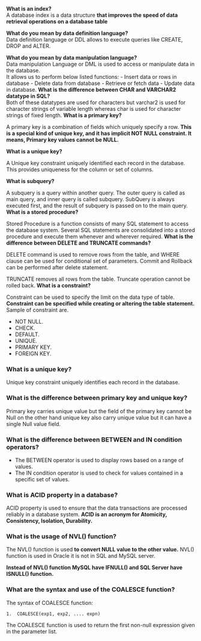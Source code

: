 

**What is an index?**  
A database index is a data structure **that improves the speed of data retrieval operations on a database table**

 **What do you mean by data definition language?**  
    Data definition language or DDL allows to execute queries like CREATE, DROP and ALTER.
    
  **What do you mean by data manipulation language?**  
    Data manipulation Language or DML is used to access or manipulate data in the database.  
    It allows us to perform below listed functions:
    -   Insert data or rows in database
    -   Delete data from database
    -   Retrieve or fetch data
    -   Update data in database.
**What is the difference between CHAR and VARCHAR2 datatype in SQL?**  
Both of these datatypes are used for characters but varchar2 is used for character strings of variable length whereas char is used for character strings of fixed length.
**What is a primary key?**

A primary key is a combination of fields which uniquely specify a row. **This is a special kind of unique key, and it has implicit NOT NULL constraint. It means, Primary key values cannot be NULL.**

**What is a unique key?**

A Unique key constraint uniquely identified each record in the database. This provides uniqueness for the column or set of columns.

**What is subquery?**

A subquery is a query within another query. The outer query is called as main query, and inner query is called subquery. SubQuery is always executed first, and the result of subquery is passed on to the main query.
**What is a stored procedure?**

Stored Procedure is a function consists of many SQL statement to access the database system. Several SQL statements are consolidated into a stored procedure and execute them whenever and wherever required.
**What is the difference between DELETE and TRUNCATE commands?**

DELETE command is used to remove rows from the table, and WHERE clause can be used for conditional set of parameters. Commit and Rollback can be performed after delete statement.

TRUNCATE removes all rows from the table. Truncate operation cannot be rolled back.
**What is a constraint?**

Constraint can be used to specify the limit on the data type of table. **Constraint can be specified while creating or altering the table statement.** Sample of constraint are.

-   NOT NULL.
-   CHECK.
-   DEFAULT.
-   UNIQUE.
-   PRIMARY KEY.
-   FOREIGN KEY.
### What is a unique key?

Unique key constraint uniquely identifies each record in the database. 

###  What is the difference between primary key and unique key?

Primary key carries unique value but the field of the primary key cannot be Null on the other hand unique key also carry unique value but it can have a single Null value field.


### What is the difference between BETWEEN and IN condition operators?

 - The BETWEEN operator is used to display rows based on a range of values. 
 - The IN condition operator is used to check for values contained in a
   specific set of values.

###  What is ACID property in a database?

ACID property is used to ensure that the data transactions are processed reliably in a database system.
**ACID is an acronym for Atomicity, Consistency, Isolation, Durability.**
###  What is the usage of NVL() function?

The NVL() function is used **to convert NULL value to the other value.** NVL() function is used in Oracle it is not in SQL and MySQL server.

**Instead of NVL() function MySQL have IFNULL() and SQL Server have ISNULL() function.**



### What are the syntax and use of the COALESCE function?

The syntax of COALESCE function:

    1.  COALESCE(exp1, exp2, .... expn)

The COALESCE function is used to return the first non-null expression given in the parameter list.